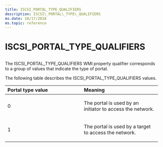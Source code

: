 ```yaml
---
title: ISCSI_PORTAL_TYPE_QUALIFIERS
description: ISCSI\_PORTAL\_TYPE\_QUALIFIERS
ms.date: 10/17/2018
ms.topic: reference
---
```


# ISCSI\_PORTAL\_TYPE\_QUALIFIERS


## <span id="ddk_iscsi_portal_type_qualifiers_kr"></span><span id="DDK_ISCSI_PORTAL_TYPE_QUALIFIERS_KR"></span>


The ISCSI\_PORTAL\_TYPE\_QUALIFIERS WMI property qualifier corresponds to a group of values that indicate the type of portal.

The following table describes the ISCSI\_PORTAL\_TYPE\_QUALIFIERS values.

<table>
<colgroup>
<col width="50%" />
<col width="50%" />
</colgroup>
<thead>
<tr class="header">
<th align="left">Portal type value</th>
<th align="left">Meaning</th>
</tr>
</thead>
<tbody>
<tr class="odd">
<td align="left"><p>0</p></td>
<td align="left"><p>The portal is used by an initiator to access the network.</p></td>
</tr>
<tr class="even">
<td align="left"><p>1</p></td>
<td align="left"><p>The portal is used by a target to access the network.</p></td>
</tr>
</tbody>
</table>

 

 

 





